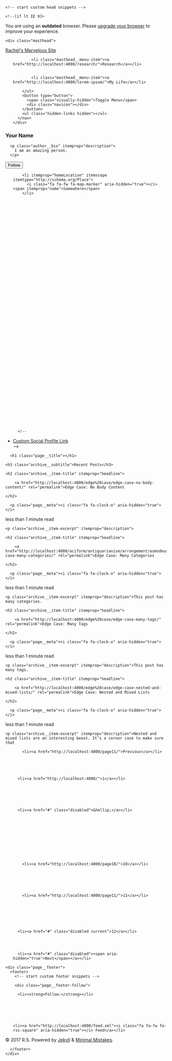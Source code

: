 <!doctype html>
<!--
  Minimal Mistakes Jekyll Theme 4.7.1 by Michael Rose
  Copyright 2017 Michael Rose - mademistakes.com | @mmistakes
  Free for personal and commercial use under the MIT license
  https://github.com/mmistakes/minimal-mistakes/blob/master/LICENSE.txt
-->
<html lang="en" class="no-js">
  <head>
    <meta charset="utf-8">

<!-- begin SEO -->









<title>Rachel's Marvelous Site | Page 12</title>




<meta name="description" content="An amazing website.">




<meta name="author" content="Your Name">

<meta property="og:locale" content="en">
<meta property="og:site_name" content="Rachel's Marvelous Site">
<meta property="og:title" content="Rachel’s Marvelous Site">


  <link rel="canonical" href="http://localhost:4000/_pages/home.md">
  <meta property="og:url" content="http://localhost:4000/_pages/home.md">



















  

  







  <link rel="prev" href="http://localhost:4000/page11/">






  <script type="application/ld+json">
    {
      "@context" : "http://schema.org",
      "@type" : "Person",
      "name" : "R.S",
      "url" : "http://localhost:4000",
      "sameAs" : null
    }
  </script>







<!-- end SEO -->


<link href="http://localhost:4000/feed.xml" type="application/atom+xml" rel="alternate" title="Rachel's Marvelous Site Feed">

<!-- http://t.co/dKP3o1e -->
<meta name="HandheldFriendly" content="True">
<meta name="MobileOptimized" content="320">
<meta name="viewport" content="width=device-width, initial-scale=1.0">

<script>
  document.documentElement.className = document.documentElement.className.replace(/\bno-js\b/g, '') + ' js ';
</script>

<!-- For all browsers -->
<link rel="stylesheet" href="http://localhost:4000/assets/css/main.css">

<!--[if lte IE 9]>
  <style>
    /* old IE unsupported flexbox fixes */
    .greedy-nav .site-title {
      padding-right: 3em;
    }
    .greedy-nav button {
      position: absolute;
      top: 0;
      right: 0;
      height: 100%;
    }
  </style>
<![endif]-->


    <!-- start custom head snippets -->

<!-- insert favicons. use http://realfavicongenerator.net/ -->

<!-- end custom head snippets -->
  </head>

  <body class="layout--home">

    <!--[if lt IE 9]>
<div class="notice--danger align-center" style="margin: 0;">You are using an <strong>outdated</strong> browser. Please <a href="https://browsehappy.com/">upgrade your browser</a> to improve your experience.</div>
<![endif]-->

    <div class="masthead">
  <div class="masthead__inner-wrap">
    <div class="masthead__menu">
      <nav id="site-nav" class="greedy-nav">
        <a class="site-title" href="http://localhost:4000/">Rachel's Marvelous Site</a>
        <ul class="visible-links">
          
            
            <li class="masthead__menu-item"><a href="http://localhost:4000/research/">Research</a></li>
          
            
            <li class="masthead__menu-item"><a href="http://localhost:4000/lorem-ipsum/">My Life</a></li>
          
        </ul>
        <button type="button">
          <span class="visually-hidden">Toggle Menu</span>
          <div class="navicon"></div>
        </button>
        <ul class="hidden-links hidden"></ul>
      </nav>
    </div>
  </div>
</div>

    



<div id="main" role="main">
  
  <div class="sidebar sticky">
  

<div itemscope itemtype="http://schema.org/Person">

  

  <div class="author__content">
    <h3 class="author__name" itemprop="name">Your Name</h3>
    
      <p class="author__bio" itemprop="description">
        I am an amazing person.
      </p>
    
  </div>

  <div class="author__urls-wrapper">
    <button class="btn btn--inverse">Follow</button>
    <ul class="author__urls social-icons">
      
        <li itemprop="homeLocation" itemscope itemtype="http://schema.org/Place">
          <i class="fa fa-fw fa-map-marker" aria-hidden="true"></i> <span itemprop="name">Somewhere</span>
        </li>
      

      

      

      

      

      

      

      

      

      

      

      

      

      

      

      

      

      

      

      

      

      

      

      

      

      

      <!--
  <li>
    <a href="http://link-to-whatever-social-network.com/user/" itemprop="sameAs">
      <i class="fa fa-fw" aria-hidden="true"></i> Custom Social Profile Link
    </a>
  </li>
-->
    </ul>
  </div>
</div>

  
  </div>


  <div class="archive">
    
      <h1 class="page__title"></h1>
    
    <h3 class="archive__subtitle">Recent Posts</h3>


  



<div class="list__item">
  <article class="archive__item" itemscope itemtype="http://schema.org/CreativeWork">
    
    <h2 class="archive__item-title" itemprop="headline">
      
        <a href="http://localhost:4000/edge%20case/edge-case-no-body-content/" rel="permalink">Edge Case: No Body Content
</a>
      
    </h2>
    
      <p class="page__meta"><i class="fa fa-clock-o" aria-hidden="true"></i> 




  less than 1 minute read
</p>
    
    <p class="archive__item-excerpt" itemprop="description">
</p>
  </article>
</div>

  



<div class="list__item">
  <article class="archive__item" itemscope itemtype="http://schema.org/CreativeWork">
    
    <h2 class="archive__item-title" itemprop="headline">
      
        <a href="http://localhost:4000/aciform/antiquarianism/arrangement/asmodeus/broder/buying/championship/chastening/disinclination/disinfection/dispatch/echappee/enphagy/edge-case-many-categories/" rel="permalink">Edge Case: Many Categories
</a>
      
    </h2>
    
      <p class="page__meta"><i class="fa fa-clock-o" aria-hidden="true"></i> 




  less than 1 minute read
</p>
    
    <p class="archive__item-excerpt" itemprop="description">This post has many categories.
</p>
  </article>
</div>

  



<div class="list__item">
  <article class="archive__item" itemscope itemtype="http://schema.org/CreativeWork">
    
    <h2 class="archive__item-title" itemprop="headline">
      
        <a href="http://localhost:4000/edge%20case/edge-case-many-tags/" rel="permalink">Edge Case: Many Tags
</a>
      
    </h2>
    
      <p class="page__meta"><i class="fa fa-clock-o" aria-hidden="true"></i> 




  less than 1 minute read
</p>
    
    <p class="archive__item-excerpt" itemprop="description">This post has many tags.
</p>
  </article>
</div>

  



<div class="list__item">
  <article class="archive__item" itemscope itemtype="http://schema.org/CreativeWork">
    
    <h2 class="archive__item-title" itemprop="headline">
      
        <a href="http://localhost:4000/edge%20case/edge-case-nested-and-mixed-lists/" rel="permalink">Edge Case: Nested and Mixed Lists
</a>
      
    </h2>
    
      <p class="page__meta"><i class="fa fa-clock-o" aria-hidden="true"></i> 




  less than 1 minute read
</p>
    
    <p class="archive__item-excerpt" itemprop="description">Nested and mixed lists are an interesting beast. It’s a corner case to make sure that

</p>
  </article>
</div>



<nav class="pagination">
  
  <ul>
    
    
      
        <li><a href="http://localhost:4000/page11/">Previous</a></li>
      
    

    
    
      <li><a href="http://localhost:4000/">1</a></li>
    

    
    
      
      
      <li><a href="#" class="disabled">&hellip;</a></li>
    

    
    
    

    
      
        
        
        
        <li><a href="http://localhost:4000/page10/">10</a></li>
      
    
      
        
        
        
        <li><a href="http://localhost:4000/page11/">11</a></li>
      
    

    
    

    
      <li><a href="#" class="disabled current">12</a></li>
    

    
    
      <li><a href="#" class="disabled"><span aria-hidden="true">Next</span></a></li>
    
  </ul>
</nav>



  </div>
</div>

    <div class="page__footer">
      <footer>
        <!-- start custom footer snippets -->

<!-- end custom footer snippets -->
        <div class="page__footer-follow">
  <ul class="social-icons">
    
      <li><strong>Follow:</strong></li>
    
    
    
    
    
    
    <li><a href="http://localhost:4000/feed.xml"><i class="fa fa-fw fa-rss-square" aria-hidden="true"></i> Feed</a></li>
  </ul>
</div>

<div class="page__footer-copyright">&copy; 2017 R.S. Powered by <a href="https://jekyllrb.com" rel="nofollow">Jekyll</a> &amp; <a href="https://mademistakes.com/work/minimal-mistakes-jekyll-theme/" rel="nofollow">Minimal Mistakes</a>.</div>

      </footer>
    </div>

    
  <script src="http://localhost:4000/assets/js/main.min.js"></script>








  </body>
</html>